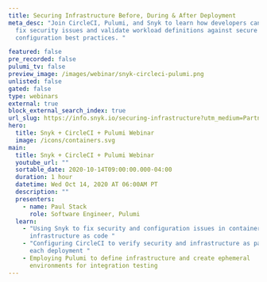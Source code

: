 ```yaml
---
title: Securing Infrastructure Before, During & After Deployment
meta_desc: "Join CircleCI, Pulumi, and Snyk to learn how developers can find and
  fix security issues and validate workload definitions against secure
  configuration best practices. "

featured: false
pre_recorded: false
pulumi_tv: false
preview_image: /images/webinar/snyk-circleci-pulumi.png
unlisted: false
gated: false
type: webinars
external: true
block_external_search_index: true
url_slug: https://info.snyk.io/securing-infrastructure?utm_medium=Partner&utm_source=Pulumi&utm_campaign=Before-During-and-After-Deployment&utm_content=webinar
hero:
  title: Snyk + CircleCI + Pulumi Webinar
  image: /icons/containers.svg
main:
  title: Snyk + CircleCI + Pulumi Webinar
  youtube_url: ""
  sortable_date: 2020-10-14T09:00:00.000-04:00
  duration: 1 hour
  datetime: Wed Oct 14, 2020 AT 06:00AM PT
  description: ""
  presenters:
    - name: Paul Stack
      role: Software Engineer, Pulumi
  learn:
    - "Using Snyk to fix security and configuration issues in containers and
      infrastructure as code "
    - "Configuring CircleCI to verify security and infrastructure as part of
      each deployment "
    - Employing Pulumi to define infrastructure and create ephemeral
      environments for integration testing
---
```

